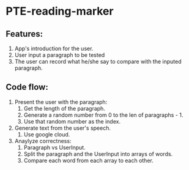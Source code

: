 # PTE-reading-marker
## Features:
1. App's introduction for the user.
2. User input a paragraph to be tested 
3. The user can record what he/she say to compare with the inputed paragraph.

## Code flow:
1. Present the user with the paragraph:
   1. Get the length of the paragraph.
   2. Generate a random number from 0 to the len of paragraphs - 1.
   3. Use that random number as the index.
2. Generate text from the user's speech.
   1. Use google cloud.
3. Anaylyze correctness:
   1. Paragraph vs UserInput.
   2. Split the paragraph and the UserInput into arrays of words.
   3. Compare each word from each array to each other.

